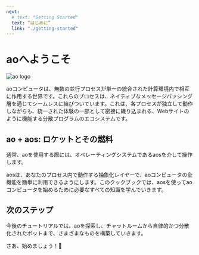 ```yaml
---
next:
  # text: "Getting Started"
  text: “はじめに”
  link: "./getting-started"
---
```


<!-- # Welcome to ao -->

# aoへようこそ

![ao logo](/ao-logo-grey.svg)

<!-- The ao computer is a world where countless parallel processes interact within a single, cohesive computing environment, seamlessly interlinked through a native message-passing layer. It is a burgeoning ecosystem of decentralized programs, akin to the World Wide Web, where each process, like a website, operates independently yet is intricately woven into a unified experience. -->

aoコンピュータは、無数の並行プロセスが単一の統合された計算環境内で相互に作用する世界です。これらのプロセスは、ネイティブなメッセージパッシング層を通じてシームレスに結びついています。これは、各プロセスが独立して動作しながらも、統一された体験の一部として密接に織り込まれる、Webサイトのように機能する分散プログラムのエコシステムです。

<!-- ## ao + aos: The rocket and your rocket fuel. -->

<!-- Typically when you use ao, you will interact with it through its operating system: `aos`. -->

<!-- aos is an abstraction layer that runs in your processes, making it easy to use the full functionality of the ao computer. In this cookbook, you will learn everything you need to know about getting started with the ao computer using aos. -->

## ao + aos: ロケットとその燃料

通常、aoを使用する際には、オペレーティングシステムであるaosを介して操作します。

aosは、あなたのプロセス内で動作する抽象化レイヤーで、aoコンピュータの全機能を簡単に利用できるようにします。このクックブックでは、aosを使ってaoコンピュータを始めるために必要なすべての知識を学んでいきます。

<!-- ## Next Steps -->

<!-- In the tutorials that follow, we will explore ao and build everything from chatrooms to autonomous, decentralized bots. -->

## 次のステップ

今後のチュートリアルでは、aoを探索し、チャットルームから自律的かつ分散化されたボットまで、さまざまなものを構築していきます。

<!-- Let's jump into it! 🚀 -->

さあ、始めましょう！🚀
